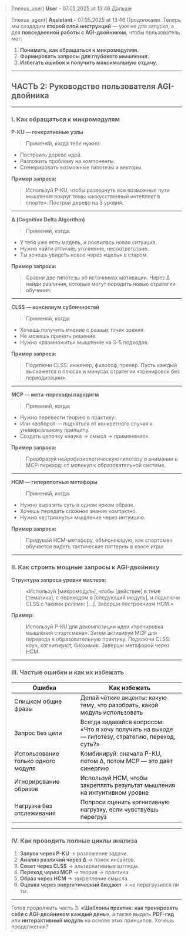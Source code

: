 >[!nexus_user] **User** - 07.05.2025 at 13:46
> Дальше
<!-- UID: bbb21493-9282-476e-9fbe-c5eba992eb86 -->




>[!nexus_agent] **Assistant** - 07.05.2025 at 13:46
> Продолжаем. Теперь мы создадим **второй слой инструкций** — уже не для запуска, а для **повседневной работы с AGI-двойником**, чтобы пользователь мог:
> 
> 1. **Понимать, как обращаться к микромодулям.** 
> 2. **Формировать запросы для глубокого мышления.** 
> 3. **Избегать ошибок и получить максимальную отдачу.**
> 
> ---
> 
> ## **ЧАСТЬ 2: Руководство пользователя AGI-двойника**
> 
> ---
> 
> ### **I. Как обращаться к микромодулям**
> 
> **P-KU — генеративные узлы** 
> > Применяй, когда тебе нужно:
> - Построить дерево идей. 
> - Разложить проблему на компоненты. 
> - Сгенерировать возможные гипотезы и векторы.
> 
> **Пример запроса:** 
> > Используй P-KU, чтобы развернуть все возможные пути мышления вокруг темы «искусственный интеллект в спорте». Построй дерево на 3 уровня.
> 
> ---
> 
> **Δ (Cognitive Delta Algorithm)** 
> > Применяй, когда:
> - У тебя уже есть модель, и появилась новая ситуация. 
> - Нужно найти отличие, уточнение, несоответствие. 
> - Ты хочешь увидеть новое через «щель» в старом.
> 
> **Пример запроса:** 
> > Сравни две гипотезы об источниках мотивации. Через Δ найди различия, которые могут породить новые стратегии обучения.
> 
> ---
> 
> **CLSS — консилиум субличностей** 
> > Применяй, когда:
> - Хочешь получить мнение с разных точек зрения. 
> - Не можешь принять решение. 
> - Нужно «размножить» мышление на 3–5 подходов.
> 
> **Пример запроса:** 
> > Подключи CLSS: инженер, философ, тренер. Пусть каждый выскажется о плюсах и минусах стратегии «тренировок без периодизации».
> 
> ---
> 
> **MCP — мета-переходы парадигм** 
> > Применяй, когда:
> - Нужно перевести теорию в практику. 
> - Или наоборот — подняться от конкретного случая к универсальному принципу. 
> - Создать цепочку «наука → смысл → применение».
> 
> **Пример запроса:** 
> > Преобразуй нейрофизиологическую гипотезу о внимании в MCP-переход: от молекул к образовательной системе.
> 
> ---
> 
> **HCM — гиперплотные метафоры** 
> > Применяй, когда:
> - Нужно выразить суть в одном ярком образе. 
> - Хочешь передать сложное знание компактно. 
> - Нужно «встряхнуть» мышление через интуицию.
> 
> **Пример запроса:** 
> > Придумай HCM-метафору, объясняющую, как спортсмен обучается видеть тактические паттерны в хаосе игры.
> 
> ---
> 
> ### **II. Как строить мощные запросы к AGI-двойнику**
> 
> **Структура запроса уровня мастера:**
> 
> > «Используй [микромодуль], чтобы [действие] в теме [тематика], с переходом в [следующий модуль], и подключи CLSS с такими ролями: […]. Заверши построением HCM.»
> 
> **Пример:** 
> > Используй P-KU для декомпозиции идеи «тренировка мышления спортсмена». Затем активируй MCP для перевода в образовательную практику. Подключи CLSS: коуч, когнитивист, биохимик. Заверши метафорой через HCM.
> 
> ---
> 
> ### **III. Частые ошибки и как их избежать**
> 
> | Ошибка | Как избежать |
> |--------|---------------|
> | Слишком общие фразы | Делай чёткие акценты: какую тему, что разобрать, какой модуль использовать |
> | Запрос без цели | Всегда задавайся вопросом: «Что я хочу получить на выходе — гипотезу, стратегию, переход, суть?» |
> | Использование только одного модуля | Комбинируй: сначала P-KU, потом Δ, потом MCP — это даёт синергию |
> | Игнорирование образов | Используй HCM, чтобы закреплять результат мышления на интуитивном уровне |
> | Нагрузка без отслеживания | Попроси оценить когнитивную нагрузку, если чувствуешь перегруз |
> 
> ---
> 
> ### **IV. Как проводить полные циклы анализа**
> 
> 1. **Запуск через P-KU** → разложение задачи.
> 2. **Анализ различий через Δ** → поиск инсайтов.
> 3. **Совет через CLSS** → альтернативные взгляды.
> 4. **Переход через MCP** → теория → практика.
> 5. **Образ через HCM** → закрепление смысла.
> 6. **Оценка через энергетический бюджет** → не перегрузился ли ты.
> 
> ---
> 
> Готов продолжить часть 3: 
> **«Шаблоны практик: как тренировать себя с AGI-двойником каждый день»**, 
> а также выдать **PDF-гид** или **интерактивный модуль** на основе этих принципов. Хочешь продолжения?
<!-- UID: bd0bd941-0fb7-43dc-890f-e0fe5a883be2 -->